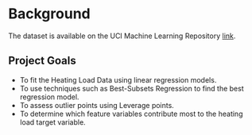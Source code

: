 

# Background
The dataset is available on the UCI Machine Learning Repository [link](http://archive.ics.uci.edu/ml/datasets/Energy+efficiency?ref=datanews.io). 

## Project Goals
- To fit the Heating Load Data using linear regression models. 
- To use techniques such as Best-Subsets Regression to find the best regression model.
- To assess outlier points using Leverage points.
- To determine which feature variables contribute most to the heating load target variable. 

